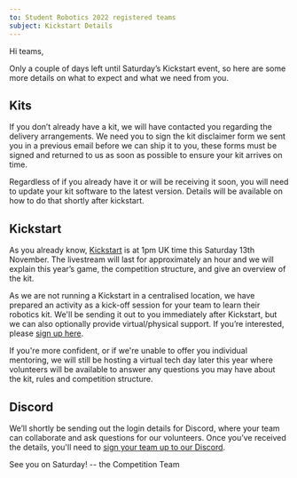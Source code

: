 ```yaml
---
to: Student Robotics 2022 registered teams
subject: Kickstart Details
---
```


Hi teams,

Only a couple of days left until Saturday’s Kickstart event, so here are some more details on what to expect and what we need from you.

## Kits

If you don’t already have a kit, we will have contacted you regarding the delivery arrangements. We need you to sign the kit disclaimer form we sent you in a previous email before we can ship it to you, these forms must be signed and returned to us as soon as possible to ensure your kit arrives on time.

Regardless of if you already have it or will be receiving it soon, you will need to update your kit software to the latest version. Details will be available on how to do that shortly after kickstart.

## Kickstart

As you already know, [Kickstart](https://studentrobotics.org/events/sr2022/kickstart/) is at 1pm UK time this Saturday 13th November. The livestream will last for approximately an hour and we will explain this year’s game, the competition structure, and give an overview of the kit.

As we are not running a Kickstart in a centralised location, we have prepared an activity as a kick-off session for your team to learn their robotics kit. We'll be sending it out to you immediately after Kickstart, but we can also optionally provide virtual/physical support. If you’re interested, please [sign up here](https://forms.gle/ojysPbkfcpKCtW8z6).

If you're more confident, or if we're unable to offer you individual mentoring, we will still be hosting a virtual tech day later this year where volunteers will be available to answer any questions you may have about the kit, rules and competition structure.

## Discord

We’ll shortly be sending out the login details for Discord, where your team can collaborate and ask questions for our volunteers. Once you’ve received the details, you'll need to [sign your team up to our Discord](https://studentrobotics.org/docs/team_admin/discord).

See you on Saturday!
-- the Competition Team
